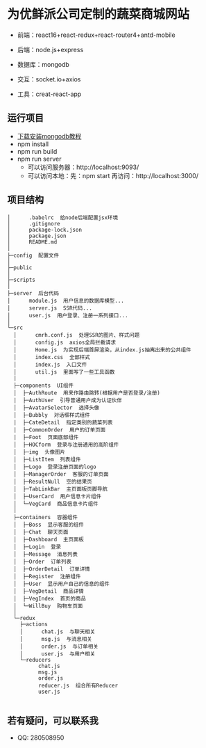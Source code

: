# 为优鲜派公司定制的蔬菜商城网站
* 前端：react16+react-redux+react-router4+antd-mobile

* 后端：node.js+express
* 数据库：mongodb
* 交互：socket.io+axios
* 工具：creat-react-app

## 运行项目

* [下载安装mongodb教程](http://blog.csdn.net/qq_22063697/article/details/78069787?locationNum=9&fps=1)
* npm install
* npm run build
* npm run server
    *  可以访问服务器：http://localhost:9093/
    *  可以访问本地：先：npm start   再访问：http://localhost:3000/


## 项目结构

```
│      .babelrc  给node后端配置jsx环境
│      .gitignore
│      package-lock.json
│      package.json
│      README.md
│
├─config  配置文件
│  
├─public
│  
├─scripts
│  
├─server  后台代码
│      module.js  用户信息的数据库模型...
│      server.js  SSR代码...
│      user.js  用户登录、注册一系列接口...
│          
└─src   
  │      cmrh.conf.js  处理SSR的图片、样式问题
  │      config.js  axios全局拦截请求
  │      Home.js  为实现后端首屏渲染，从index.js抽离出来的公共组件
  │      index.css  全部样式
  │      index.js  入口文件
  │      util.js  里面写了一些工具函数
  |
  ├─components  UI组件
  │  ├─AuthRoute  用来作路由跳转(根据用户是否登录/注册)
  |  ├─AuthUser  引导普通用户成为认证伙伴
  │  ├─AvatarSelector  选择头像
  │  ├─Bubbly  对话框样式组件
  |  ├─CateDetail  指定类别的蔬菜列表
  |  ├─CommonOrder  用户的订单页面
  |  ├─Foot  页面底部组件
  │  ├─HOCform  登录与注册通用的高阶组件
  │  ├─img  头像图片
  │  ├─ListItem  列表组件
  │  ├─Logo  登录注册页面的logo
  │  ├─ManagerOrder  客服的订单页面
  │  ├─ResultNull  空的结果页
  │  ├─TabLinkBar  主页面板页脚导航
  │  ├─UserCard  用户信息卡片组件
  │  └─VegCard  商品信息卡片组件
  │      
  ├─containers  容器组件
  │  ├─Boss  显示客服的组件
  │  ├─Chat  聊天页面
  │  ├─Dashboard  主页面板
  │  ├─Login  登录
  │  ├─Message  消息列表
  │  ├─Order  订单列表
  │  ├─OrderDetail  订单详情
  │  ├─Register  注册组件
  │  ├─User  显示用户自己的信息的组件
  │  ├─VegDetail  商品详情
  │  ├─VegIndex  首页的商品
  │  └─WillBuy  购物车页面
  │  
  └─redux
    ├─actions
    │      chat.js  与聊天相关
    │      msg.js  与消息相关
    │      order.js  与订单相关
    │      user.js  与用户相关
    └─reducers
          chat.js
          msg.js
          order.js
          reducer.js  组合所有Reducer
          user.js
  
```

## 若有疑问，可以联系我

* QQ: 280508950 

